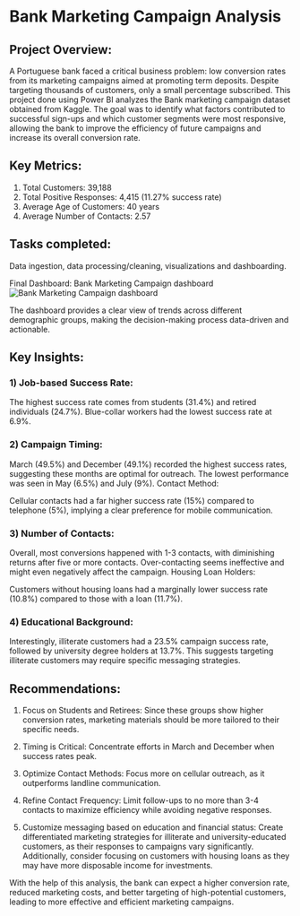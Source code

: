 # Bank Marketing Campaign Analysis
## Project Overview:
A Portuguese bank faced a critical business problem: low conversion rates from its marketing campaigns aimed at promoting term deposits. Despite targeting thousands of customers, only a small percentage subscribed. This project done using Power BI analyzes the Bank marketing campaign dataset obtained from Kaggle. The goal was to identify what factors contributed to successful sign-ups and which customer segments were most responsive, allowing the bank to improve the efficiency of future campaigns and increase its overall conversion rate.

## Key Metrics:
1) Total Customers: 39,188
2) Total Positive Responses: 4,415 (11.27% success rate)
3) Average Age of Customers: 40 years
4) Average Number of Contacts: 2.57
   
## Tasks completed:
Data ingestion, data processing/cleaning, visualizations and dashboarding.

Final Dashboard: Bank Marketing Campaign dashboard
![Bank Marketing Campaign dashboard](https://github.com/user-attachments/assets/8159bb14-8bb6-4d95-be2a-cf81968c5e40)


The dashboard provides a clear view of trends across different demographic groups, making the decision-making process data-driven and actionable.

## Key Insights:
### 1) Job-based Success Rate:
The highest success rate comes from students (31.4%) and retired individuals (24.7%).
Blue-collar workers had the lowest success rate at 6.9%.

### 2) Campaign Timing:
March (49.5%) and December (49.1%) recorded the highest success rates, suggesting these months are optimal for outreach.
The lowest performance was seen in May (6.5%) and July (9%).
Contact Method:

Cellular contacts had a far higher success rate (15%) compared to telephone (5%), implying a clear preference for mobile communication.

### 3) Number of Contacts:
Overall, most conversions happened with 1-3 contacts, with diminishing returns after five or more contacts. Over-contacting seems ineffective and might even negatively affect the campaign.
Housing Loan Holders:

Customers without housing loans had a marginally lower success rate (10.8%) compared to those with a loan (11.7%).

### 4) Educational Background:
Interestingly, illiterate customers had a 23.5% campaign success rate, followed by university degree holders at 13.7%. This suggests targeting illiterate customers may require specific messaging strategies.

## Recommendations:
1) Focus on Students and Retirees: Since these groups show higher conversion rates, marketing materials should be more tailored to their specific needs.

2) Timing is Critical: Concentrate efforts in March and December when success rates peak.

3) Optimize Contact Methods: Focus more on cellular outreach, as it outperforms landline communication.

4) Refine Contact Frequency: Limit follow-ups to no more than 3-4 contacts to maximize efficiency while avoiding negative responses.

5) Customize messaging based on education and financial status: Create differentiated marketing strategies for illiterate and university-educated customers, as their responses to campaigns vary significantly. Additionally, consider focusing on customers with housing loans as they may have more disposable income for investments.

With the help of this analysis, the bank can expect a higher conversion rate, reduced marketing costs, and better targeting of high-potential customers, leading to more effective and efficient marketing campaigns.
